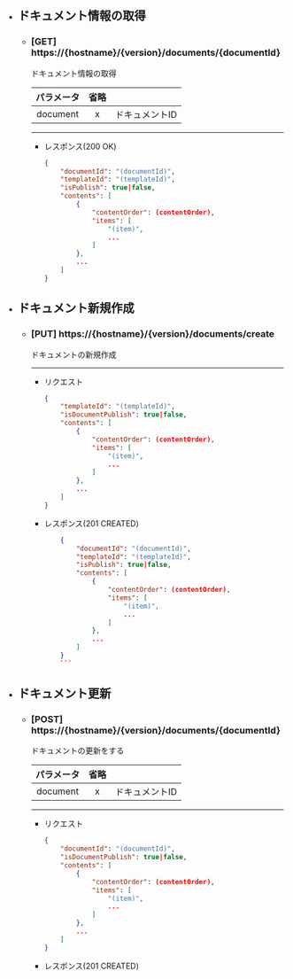 - ## ドキュメント情報の取得
    - ### [GET] https://{hostname}/{version}/documents/{documentId}
        ドキュメント情報の取得
        
        | パラメータ | 省略 |  |  
        | :---: | :---: | --- |
        | document | x | ドキュメントID |             

        ---
        - レスポンス(200 OK)
            ```json
            {
                "documentId": "(documentId)",
                "templateId": "(templateId)",
                "isPublish": true|false,
                "contents": [
                    {
                        "contentOrder": (contentOrder),
                        "items": [
                            "(item)",
                            ...
                        ]
                    },
                    ...
                ]
            }
            ```

- ## ドキュメント新規作成
    - ### [PUT] https://{hostname}/{version}/documents/create
        ドキュメントの新規作成

        ---
        - リクエスト
            ```json
            {
                "templateId": "(templateId)",
                "isDocumentPublish": true|false,
                "contents": [
                    {
                        "contentOrder": (contentOrder),
                        "items": [
                            "(item)",
                            ...
                        ]
                    },
                    ...
                ]
            }
            ```

        - レスポンス(201 CREATED)
            ```json
                {
                    "documentId": "(documentId)",
                    "templateId": "(templateId)",
                    "isPublish": true|false,
                    "contents": [
                        {
                            "contentOrder": (contentOrder),
                            "items": [
                                "(item)",
                                ...
                            ]
                        },
                        ...
                    ]
                }
                ```

- ## ドキュメント更新
    - ### [POST] https://{hostname}/{version}/documents/{documentId}
        ドキュメントの更新をする


        | パラメータ | 省略 |  |  
        | :---: | :---: | --- |
        | document | x | ドキュメントID | 
        
        ---
        - リクエスト
            ```json
            {
                "documentId": "(documentId)",
                "isDocumentPublish": true|false,
                "contents": [
                    {
                        "contentOrder": (contentOrder),
                        "items": [
                            "(item)",
                            ...
                        ]
                    },
                    ...
                ]
            }
            ```
        - レスポンス(201 CREATED)
